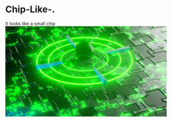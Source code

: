 # Chip-Like-.
It looks like a small chip
<img src = "https://github.com/Jael-Lois/Chip-Like-./blob/main/chip0001.png">
